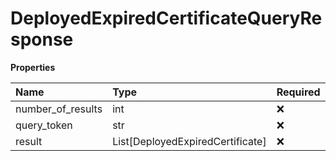 # DeployedExpiredCertificateQueryResponse

**Properties**

| Name              | Type                             | Required | Description |
| :---------------- | :------------------------------- | :------- | :---------- |
| number_of_results | int                              | ❌       |             |
| query_token       | str                              | ❌       |             |
| result            | List[DeployedExpiredCertificate] | ❌       |             |

